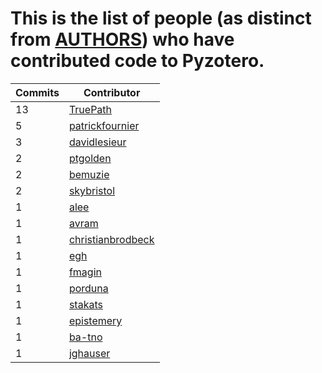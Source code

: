 # This is the list of people (as distinct from [AUTHORS](AUTHORS)) who have contributed code to Pyzotero.

| **Commits** | **Contributor**<br/> |
| --- |--- |
| 13 | [TruePath](https://github.com/urschrei/pyzotero/commits?author=TruePath) |
| 5 | [patrickfournier](https://github.com/urschrei/pyzotero/commits?author=patrickfournier) |
| 3 | [davidlesieur](https://github.com/urschrei/pyzotero/commits?author=davidlesieur) |
| 2 | [ptgolden](https://github.com/urschrei/pyzotero/commits?author=ptgolden) |
| 2 | [bemuzie](https://github.com/urschrei/pyzotero/commits?author=bemuzie) |
| 2 | [skybristol](https://github.com/urschrei/pyzotero/commits?author=skybristol) |
| 1 | [alee](https://github.com/urschrei/pyzotero/commits?author=alee) |
| 1 | [avram](https://github.com/urschrei/pyzotero/commits?author=avram) |
| 1 | [christianbrodbeck](https://github.com/urschrei/pyzotero/commits?author=christianbrodbeck) |
| 1 | [egh](https://github.com/urschrei/pyzotero/commits?author=egh) |
| 1 | [fmagin](https://github.com/urschrei/pyzotero/commits?author=fmagin) |
| 1 | [porduna](https://github.com/urschrei/pyzotero/commits?author=porduna) |
| 1 | [stakats](https://github.com/urschrei/pyzotero/commits?author=stakats) |
| 1 | [epistemery](https://github.com/urschrei/pyzotero/commits?author=epistemery) |
| 1 | [ba-tno](https://github.com/urschrei/pyzotero/commits?author=ba-tno) |
| 1 | [jghauser](https://github.com/urschrei/pyzotero/commits?author=jghauser) |
